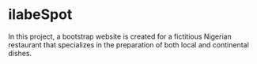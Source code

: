 # ilabeSpot
In this project, a bootstrap website is created for a fictitious Nigerian restaurant that specializes in the preparation of both local and continental dishes.
